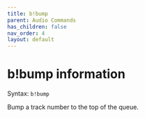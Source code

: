 ```yaml
---
title: b!bump
parent: Audio Commands
has_children: false
nav_order: 4
layout: default
---
```


# b!bump information
Syntax: `b!bump` <index>

Bump a track number to the top of the queue.